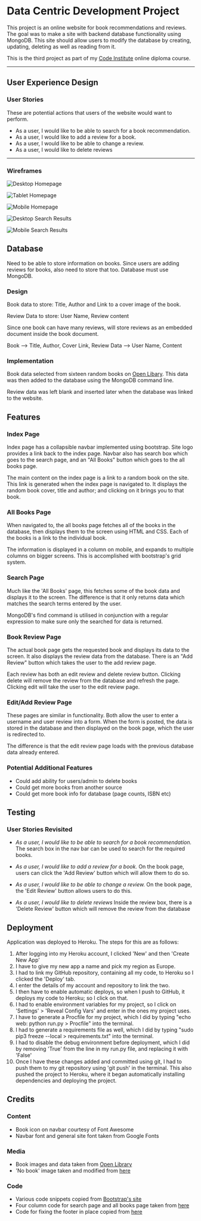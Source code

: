 # Data Centric Development Project

This project is an online website for book recommendations and reviews. The goal was to make a site with backend database functionality using MongoDB. This site should allow users to modify the database by creating, updating, deleting as well as reading from it.

This is the third project as part of my [Code Institute](https://codeinstitute.net/) online diploma course.

---

## User Experience Design

### User Stories

These are potential actions that users of the website would want to perform. 

* As a user, I would like to be able to search for a book recommendation.
* As a user, I would like to add a review for a book.
* As a user, I would like to be able to change a review.
* As a user, I would like to delete reviews

---

### Wireframes

![Desktop Homepage](wireframes/home-desktop.jpg "Desktop Homepage")

![Tablet Homepage](wireframes/home-tablet.jpg "Tablet Homepage")

![Mobile Homepage](wireframes/home-mobile.jpg "Mobile Homepage")

![Desktop Search Results](wireframes/search-desktop.jpg "Desktop Search Results")

![Mobile Search Results](wireframes/search-mobile.jpg "Mobile Search Results")

## Database

Need to be able to store information on books. Since users are adding reviews for books, also need to store that too. Database must use MongoDB.

### Design

Book data to store: Title, Author and Link to a cover image of the book.

Review Data to store: User Name, Review content

Since one book can have many reviews, will store reviews as an embedded document inside the book document.

Book --> Title, Author, Cover Link, Review Data --> User Name, Content


### Implementation

Book data selected from sixteen random books on [Open Libary](openlibrary.org). This data was then added to the database using the MongoDB command line.

Review data was left blank and inserted later when the database was linked to the website. 


## Features

### Index Page

Index page has a collapsible navbar implemented using bootstrap. Site logo provides a link back to the index page. Navbar also has search box which goes to the search page, and an "All Books" button which goes to the all books page.

The main content on the index page is a link to a random book on the site. This link is generated when the index page is navigated to. It displays the random book cover, title and author; and clicking on it brings you to that book.

### All Books Page

When navigated to, the all books page fetches all of the books in the database, then displays them to the screen using HTML and CSS. Each of the books is a link to the individual book.

The information is displayed in a column on mobile, and expands to multiple columns on bigger screens. This is accomplished with bootstrap's grid system.

### Search Page

Much like the 'All Books' page, this fetches some of the book data and displays it to the screen. The difference is that it only returns data which matches the search terms entered by the user.

MongoDB's find command is utilised in conjunction with a regular expression to make sure only the searched for data is returned.

### Book Review Page

The actual book page gets the requested book and displays its data to the screen. It also displays the review data from the database. There is an "Add Review" button which takes the user to the add review page.

Each review has both an edit review and delete review button. Clicking delete will remove the review from the database and refresh the page. Clicking edit will take the user to the edit review page.

### Edit/Add Review Page

These pages are similar in functionality. Both allow the user to enter a username and user review into a form. When the form is posted, the data is stored in the database and then displayed on the book page, which the user is redirected to.

The difference is that the edit review page loads with the previous database data already entered.

### Potential Additional Features

* Could add ability for users/admin to delete books
* Could get more books from another source
* Could get more book info for database (page counts, ISBN etc)

## Testing

### User Stories Revisited

* *As a user, I would like to be able to search for a book recommendation.*
The search box in the nav bar can be used to search for the required books.

* *As a user, I would like to add a review for a book.*
On the book page, users can click the 'Add Review' button which will allow them to do so.

* *As a user, I would like to be able to change a review.*
On the book page, the 'Edit Review' button allows users to do this.
 
* *As a user, I would like to delete reviews*
Inside the review box, there is a 'Delete Review' button which will remove the review from the database



## Deployment

Application was deployed to Heroku. The steps for this are as follows:

1. After logging into my Heroku account, I clicked 'New' and then 'Create New App'
2. I have to give my new app a name and pick my region as Europe.
3. I had to link my GitHub repository, containing all my code, to Heroku so I clicked the 'Deploy' tab.
4. I enter the details of my account and repository to link the two.
5. I then have to enable automatic deploys, so when I push to GitHub, it deploys my code to Heroku; so I click on that.
6. I had to enable environment variables for my project, so I click on 'Settings' > 'Reveal Config Vars' and enter in the ones my project uses.
7. I have to generate a Procfile for my project, which I did by typing "echo web: python run.py > Procfile" into the terminal.
8. I had to generate a requirements file as well, which I did by typing "sudo pip3 freeze --local > requirements.txt" into the terminal.
9. I had to disable the debug environment before deployment, which I did by removing 'True' from the line in my run.py file, and replacing it with 'False'
10. Once I have these changes added and committed using git, I had to push them to my git repository using 'git push' in the terminal. This also pushed the project to Heroku, where it began automatically installing dependencies and deploying the project.


## Credits

### Content

* Book icon on navbar courtesy of Font Awesome
* Navbar font and general site font taken from Google Fonts

### Media

* Book images and data taken from [Open Library](openlibrary.org)
* 'No book' image taken and modified from [here](https://cdn.pixabay.com/photo/2018/01/17/18/43/book-3088777_1280.png)


### Code

* Various code snippets copied from [Bootstrap's site](https://getbootstrap.com/)
* Four column code for search page and all books page taken from [here](https://startbootstrap.com/snippets/portfolio-four-column/)
* Code for fixing the footer in place copied from [here](https://www.freecodecamp.org/news/how-to-keep-your-footer-where-it-belongs-59c6aa05c59c/)